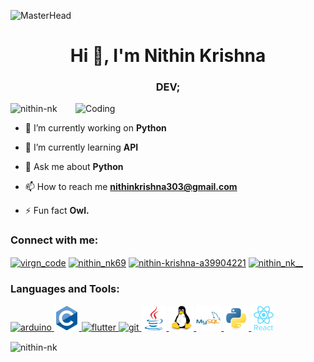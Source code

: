 ![MasterHead](https://user-images.githubusercontent.com/41234408/101987297-4473fb00-3cb9-11eb-9675-289ada4eef7e.gif)
<h1 align="center">Hi 👋, I'm Nithin Krishna</h1>
<h3 align="center">DEV;</h3>

<img align="right" alt="Coding" width="400" src="https://i.gifer.com/origin/f5/f5baef4b6b6677020ab8d091ef78a3bc.gif">

<p align="left"> <img src="https://komarev.com/ghpvc/?username=nithin-nk&label=Profile%20views&color=0e75b6&style=flat" alt="nithin-nk" /> </p>

- 🔭 I’m currently working on **Python**

- 🌱 I’m currently learning **API**

- 💬 Ask me about **Python**

- 📫 How to reach me **nithinkrishna303@gmail.com**

- ⚡ Fun fact **Owl.**

<h3 align="left">Connect with me:</h3>
<p align="left">
<a href="https://dev.to" target="blank"><img align="center" src="https://raw.githubusercontent.com/rahuldkjain/github-profile-readme-generator/master/src/images/icons/Social/devto.svg" alt="virgn_code" height="30" width="40" /></a>
<a href="https://twitter.com/nithin_nk69" target="blank"><img align="center" src="https://raw.githubusercontent.com/rahuldkjain/github-profile-readme-generator/master/src/images/icons/Social/twitter.svg" alt="nithin_nk69" height="30" width="40" /></a>
<a href="https://linkedin.com/in/nithin-krishna-a39904221" target="blank"><img align="center" src="https://raw.githubusercontent.com/rahuldkjain/github-profile-readme-generator/master/src/images/icons/Social/linked-in-alt.svg" alt="nithin-krishna-a39904221" height="30" width="40" /></a>
<a href="https://instagram.com/nithin_nk__" target="blank"><img align="center" src="https://raw.githubusercontent.com/rahuldkjain/github-profile-readme-generator/master/src/images/icons/Social/instagram.svg" alt="nithin_nk__" height="30" width="40" /></a>
</p>

<h3 align="left">Languages and Tools:</h3>
<p align="left"> <a href="https://www.arduino.cc/" target="_blank" rel="noreferrer"> <img src="https://cdn.worldvectorlogo.com/logos/arduino-1.svg" alt="arduino" width="40" height="40"/> </a> <a href="https://www.cprogramming.com/" target="_blank" rel="noreferrer"> <img src="https://raw.githubusercontent.com/devicons/devicon/master/icons/c/c-original.svg" alt="c" width="40" height="40"/> </a> <a href="https://flutter.dev" target="_blank" rel="noreferrer"> <img src="https://www.vectorlogo.zone/logos/flutterio/flutterio-icon.svg" alt="flutter" width="40" height="40"/> </a> <a href="https://git-scm.com/" target="_blank" rel="noreferrer"> <img src="https://www.vectorlogo.zone/logos/git-scm/git-scm-icon.svg" alt="git" width="40" height="40"/> </a> <a href="https://www.java.com" target="_blank" rel="noreferrer"> <img src="https://raw.githubusercontent.com/devicons/devicon/master/icons/java/java-original.svg" alt="java" width="40" height="40"/> </a> <a href="https://www.linux.org/" target="_blank" rel="noreferrer"> <img src="https://raw.githubusercontent.com/devicons/devicon/master/icons/linux/linux-original.svg" alt="linux" width="40" height="40"/> </a> <a href="https://www.mysql.com/" target="_blank" rel="noreferrer"> <img src="https://raw.githubusercontent.com/devicons/devicon/master/icons/mysql/mysql-original-wordmark.svg" alt="mysql" width="40" height="40"/> </a> <a href="https://www.python.org" target="_blank" rel="noreferrer"> <img src="https://raw.githubusercontent.com/devicons/devicon/master/icons/python/python-original.svg" alt="python" width="40" height="40"/> </a> <a href="https://reactjs.org/" target="_blank" rel="noreferrer"> <img src="https://raw.githubusercontent.com/devicons/devicon/master/icons/react/react-original-wordmark.svg" alt="react" width="40" height="40"/> </a> </p>

<p><img align="center" src="https://github-readme-stats.vercel.app/api/top-langs?username=nithin-nk&show_icons=true&locale=en&layout=compact" alt="nithin-nk" /></p>

